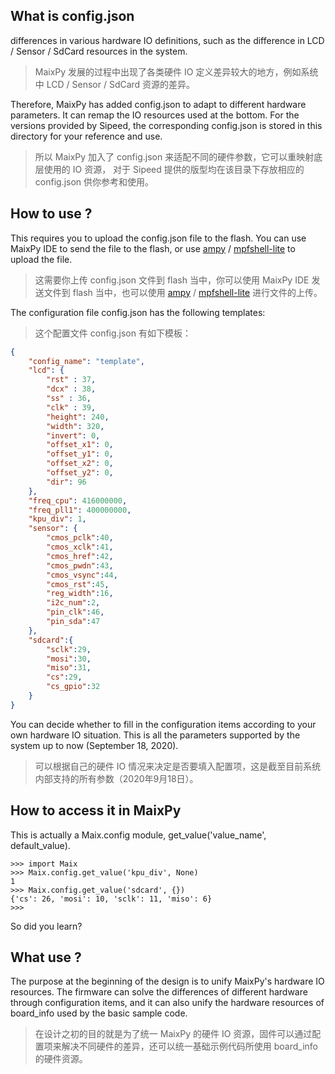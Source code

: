 ## What is config.json

differences in various hardware IO definitions, such as the difference in LCD / Sensor / SdCard resources in the system.

> MaixPy 发展的过程中出现了各类硬件 IO 定义差异较大的地方，例如系统中 LCD / Sensor / SdCard 资源的差异。

Therefore, MaixPy has added config.json to adapt to different hardware parameters. It can remap the IO resources used at the bottom. For the versions provided by Sipeed, the corresponding config.json is stored in this directory for your reference and use.

> 所以 MaixPy 加入了 config.json 来适配不同的硬件参数，它可以重映射底层使用的 IO 资源， 对于 Sipeed 提供的版型均在该目录下存放相应的 config.json 供你参考和使用。

## How to use ?

This requires you to upload the config.json file to the flash. You can use MaixPy IDE to send the file to the flash, or use [ampy](https://github.com/scientifichackers/ampy) / [mpfshell-lite](https://github.com/junhuanchen/mpfshell-lite) to upload the file.

> 这需要你上传 config.json 文件到 flash 当中，你可以使用 MaixPy IDE 发送文件到 flash 当中，也可以使用 [ampy](https://github.com/scientifichackers/ampy) / [mpfshell-lite](https://github.com/junhuanchen/mpfshell-lite) 进行文件的上传。

The configuration file config.json has the following templates:

> 这个配置文件 config.json 有如下模板：

```json
{
    "config_name": "template",
    "lcd": {
        "rst" : 37,
        "dcx" : 38,
        "ss" : 36,
        "clk" : 39,
        "height": 240,
        "width": 320,
        "invert": 0,
        "offset_x1": 0,
        "offset_y1": 0,
        "offset_x2": 0,
        "offset_y2": 0,
        "dir": 96
    },
    "freq_cpu": 416000000,
    "freq_pll1": 400000000,
    "kpu_div": 1,
    "sensor": {
        "cmos_pclk":40,
        "cmos_xclk":41,
        "cmos_href":42,
        "cmos_pwdn":43,
        "cmos_vsync":44,
        "cmos_rst":45,
        "reg_width":16,
        "i2c_num":2,
        "pin_clk":46,
        "pin_sda":47
    },
    "sdcard":{
        "sclk":29,
        "mosi":30,
        "miso":31,
        "cs":29,
        "cs_gpio":32
    }
}
```

You can decide whether to fill in the configuration items according to your own hardware IO situation. This is all the parameters supported by the system up to now (September 18, 2020).

> 可以根据自己的硬件 IO 情况来决定是否要填入配置项，这是截至目前系统内部支持的所有参数（2020年9月18日）。

## How to access it in MaixPy

This is actually a Maix.config module, get_value('value_name', default_value).

```shell
>>> import Maix
>>> Maix.config.get_value('kpu_div', None)
1
>>> Maix.config.get_value('sdcard', {})
{'cs': 26, 'mosi': 10, 'sclk': 11, 'miso': 6}
>>> 
```

So did you learn?

## What use ?

The purpose at the beginning of the design is to unify MaixPy's hardware IO resources. The firmware can solve the differences of different hardware through configuration items, and it can also unify the hardware resources of board_info used by the basic sample code.

> 在设计之初的目的就是为了统一 MaixPy 的硬件 IO 资源，固件可以通过配置项来解决不同硬件的差异，还可以统一基础示例代码所使用 board_info 的硬件资源。
